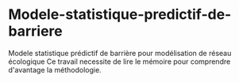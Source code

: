 # Modele-statistique-predictif-de-barriere
Modele statistique prédictif de barrière pour modélisation de réseau écologique 
Ce travail necessite de lire le mémoire pour comprendre d'avantage la méthodologie. 

